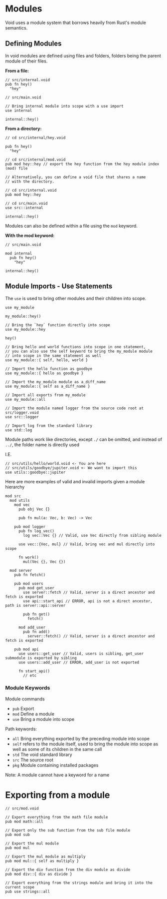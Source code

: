 # Modules

Void uses a module system that borrows heavily from Rust's module semantics.

## Defining Modules

In void modules are defined using files and folders, folders being
the parent module of their files.

**From a file:**

```void
// src/internal.void
pub fn hey()
  "hey"
```

```void
// src/main.void

// Bring internal module into scope with a use import
use internal

internal::hey()
```

**From a directory:**

```void
// cd src/internal/hey.void

pub fn hey()
  "hey"

// cd src/internal/mod.void
pub mod hey::hey // export the hey function from the hey module index (mod) file

// Alternatively, you can define a void file that shares a name
// with the directory.

// cd src/internal.void
pub mod hey::hey

// cd src/main.void
use src::internal

internal::hey()
```

Modules can also be defined within a file using the `mod` keyword.

**With the mod keyword:**

```void
// src/main.void

mod internal
  pub fn hey()
    "hey"

internal::hey()
```

## Module Imports - Use Statements

The `use` is used to bring other modules and their children into scope.

```void
use my_module

my_module::hey()

// Bring the `hey` function directly into scope
use my_module::hey

hey()

// Bring hello and world functions into scope in one statement,
// you can also use the self keyword to bring the my_module module
// into scope in the same statement as well
use my_module::{ self, hello, world }

// Import the hello function as goodbye
use my_module::{ hello as goodbye }

// Import the my_module module as a_diff_name
use my_module::{ self as a_diff_name }

// Import all exports from my_module
use my_module::all

// Import the module named logger from the source code root at src/logger.void
use src::logger

// Import log from the standard library
use std::log
```

Module paths work like directories, except `./` can be omitted, and instead
of `../`, the folder name is directly used

I.E.
```void
// src/utils/hello/world.void <- You are here
// src/utils/goodbye/jupiter.void <- We want to import this
use utils::goodbye::jupiter
```


Here are more examples of valid and invalid imports given a module hierarchy
```void
mod src
  mod utils
    mod vec
      pub obj Vec {}

      pub fn mul(a: Vec, b: Vec) -> Vec

    pub mod logger
      pub fn log_vec()
        log vec::Vec {} // Valid, use Vec directly from sibling module

      use vec::{Vec, mul} // Valid, bring vec and mul directly into scope

      fn work()
        mul(Vec {}, Vec {})

  mod server
    pub fn fetch()

    pub mod users
      pub mod get_user
        use server::fetch // Valid, server is a direct ancestor and fetch is exported
        use api::start_api // ERROR, api is not a direct ancestor, path is server::api::server

        pub fn get()
          fetch()

      mod add_user
        pub fn add()
          server::fetch() // Valid, server is a direct ancestor and fetch is exported

    pub mod api
      use users::get_user // Valid, users is sibling, get_user submodule is exported by sibling
      use users::add_user // ERROR, add_user is not exported

      fn start_api()
        // etc
```

### Module Keywords

Module commands
- `pub` Export
- `mod` Define a module
- `use` Bring a module into scope

Path keywords:
- `all` Bring everything exported by the preceding module into scope
- `self` refers to the module itself, used to bring the module into scope as well as some of its children in the same call
- `std` The void standard library
- `src` The source root
- `pkg` Module containing installed packages

Note: A module cannot have a keyword for a name

# Exporting from a module


```void
// src/mod.void

// Export everything from the math file module
pub mod math::all

// Export only the sub function from the sub file module
pub mod sub

// Export the mul module
pub mod mul

// Export the mul module as multiply
pub mod mul::{ self as multiply }

// Export the div function from the div module as divide
pub mod div::{ div as divide }

// Export everything from the strings module and bring it into the current scope
pub use strings::all
```
